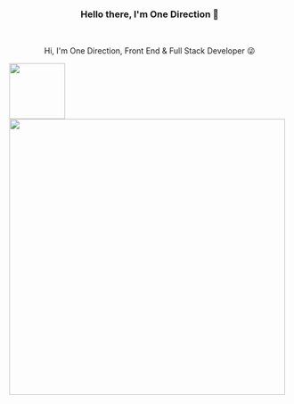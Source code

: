 <h3 align="center">Hello there, I'm One Direction 👋</h3>
<br>
<p align="center">
  Hi, I'm One Direction, Front End & Full Stack Developer 😜
</p>

<img align="center" width="100" src="https://github-readme-stats.vercel.app/api?username=zhang2657977442&bg_color=30,e96443,904e95&title_color=fff&text_color=fff">
<img width="495" src="https://github-readme-stats.vercel.app/api/top-langs/?username=zhang2657977442&bg_color=30,e96443,904e95&title_color=fff&text_color=fff">

